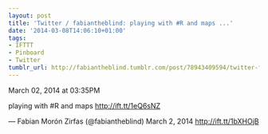 ```yaml
---
layout: post
title: 'Twitter / fabiantheblind: playing with #R and maps ...'
date: '2014-03-08T14:06:10+01:00'
tags:
- IFTTT
- Pinboard
- Twitter
tumblr_url: http://fabiantheblind.tumblr.com/post/78943409594/twitter-fabiantheblind-playing-with-r-and-maps
---
```

March 02, 2014 at 03:35PM


playing with #R and maps http://ift.tt/1eQ6sNZ

— Fabian Morón Zirfas (@fabiantheblind) March 2, 2014
http://ift.tt/1bXHOjB
